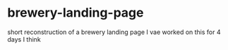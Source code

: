 # brewery-landing-page
short reconstruction of a brewery landing page
I vae worked on this for 4 days I think
